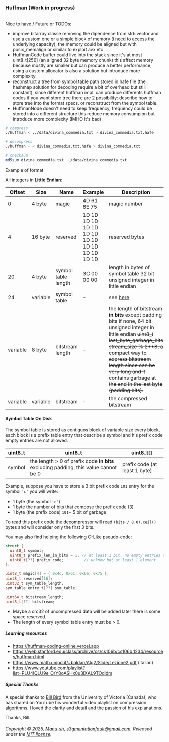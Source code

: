### Huffman (Work in progress)
###### 

Nice to have / Future or TODOs:
- improve bitarray classe removing the dipendence from std::vector and use a custom one or a simple block of memory (i need to access the underlying capacity), the memory could be aligned but with posix_memalign or similar to exploit avx etc
- HuffmanCode buffer could live into the stack since it's at most uint8_t[256] (an aligned 32 byte memory chunk) this affect memory because mostly are smaller but can produce a better performance, using a custom allocator is also a solution but introduce more complexity
- reconstruct a tree from symbol table path stored in hafe file (the hashmap solution for decoding require a bit of overhead but still constant), since different huffman impl. can produce differents huffman codes if you want store tree there are 2 possibility: describe how to store tree into the format specs. or reconstruct from the symbol table.
- HuffmanNode doesn't need to keep frequency, frequency could be stored into a different structure this reduce memory consumpion but introduce more complexity (IMHO it's bad)


```bash
# compress
./huffman < ../data/divina_commedia.txt > divina_commedia.txt.hafe

# decompress
./huffman - < divina_commedia.txt.hafe > divina_commedia.txt

# checksum
md5sum divina_commedia.txt ../data/divina_commedia.txt
```

Example of format

All integers in **Little Endian**:


| Offset   | Size       |  Name              | Example                                         | Description |
-----------|------------|--------------------|-------------------------------------------------|-------------|
| 0        | 4 byte     | magic              | 4D 61 6E 75                                     | magic number |
| 4        | 16 byte    | reserved           | 1D 1D 1D 1D 1D 1D 1D 1D 1D 1D 1D 1D 1D 1D 1D 1D | reserved bytes |
| 20       | 4 byte    | symbol table length | 3C 00 00 00                                     | length in bytes of symbol table 32 bit unsigned integer in little endian |
| 24       | variable  | symbol table        | -                                               | see [here](#symbol-table-on-disk) |
| variable | 8 byte    | bitstream length    | -                                               | the length of bitstream **in bits** except padding bits if none, 64 bit unsigned integer in little endian ~~uint8_t last_byte_garbage_bits stream_size % 2**8, a compact way to express bitstream length since can be very long and it contains garbage at the end in the last byte (padding bits).~~ |
| variable | variable  | bitstream           | -                                               | the compressed bitstream |


#### Symbol Table On Disk
The symbol table is stored as contiguos block of variable size every block, each block is a prefix table entry that describe a symbol and his prefix code
empty entries are not allowed.

| uint8_t | uint8_t                                                                           | uint8_t[]                     |
----------|------------------------------------------------------------------------------------|-------------------------------
| symbol  | the length > 0 of prefix code **in bits** excluding padding, this value cannot be 0 | prefix code (at least 1 byte) |


Example, suppose you have to store a 3 bit prefix code `101` entry for the symbol `'c'` you will write:

- 1 byte (the symbol `'c'`)
- 1 byte the number of bits that compose the prefix code (3)
- 1 byte (the prefix code) `101`+ 5 bit of garbage

To read this prefix code the decompressor will read `(bits / 8.0).ceil()` bytes and will consider only the first 3 bits.

You may also find helping the following C-Like pseudo-code:

```c
struct {
  uint8_t symbol;
  uint8_t prefix_len_in_bits = 1; // at least 1 bit, no empty entries allowed
  uint8_t[??] prefix_code;         // unknow but at least 1 element
};

uint8_t magic[4] = { 0x4d, 0x61, 0x6e, 0x75 };
uint8_t reserved[16];
uint32_t sym_table_length;
sym_table_entry_t[??] sym_table;

uint64_t bitstream_length;
uint8_t[??] bitstream;
```



- Maybe a crc32 of uncompressed data will be added later there is some space reserved.
- The length of every symbol table entry must be > 0.


##### Learning resources
- https://huffman-coding-online.vercel.app
- https://web.stanford.edu/class/archive/cs/cs106b/cs106b.1234/resources/huffman.html
- https://www.math.unipd.it/~baldan/Alg2/Slide/Lezione2.pdf (italian)
- https://www.youtube.com/playlist?list=PLU4IQLU9e_OrY8oASHx0u3IXAL9TOdidm

##### Special Thanks

A special thanks to [Bill Bird](https://github.com/billbird) from the University of Victoria (Canada), 
who has shared on YouTube his wonderful video playlist on compression algorithms.
I loved the clarity and detail and the passion of his explanations. 

Thanks, Bill.


###### Copyright © 2025, [Manu-sh](https://github.com/Manu-sh), s3gmentationfault@gmail.com. Released under the [MIT license](LICENSE).
